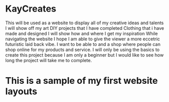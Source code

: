 # KayCreates
This will be used as a website to display all of my creative ideas and talents
I will show off my art 
DIY projects that I have completed
Clothing that i have made and designed
I will show how and where I get my inspiration
While navigating the website I hope I am able to give the viewer a more eccetric futuristic laid back vibe.
I want to be able to and a shop where people can shop online for my products and service.
I will only be using the basics to create this project because I am only a beginner
but I would like to see how long the project will take me to complete.
# This is a sample of my first website layouts